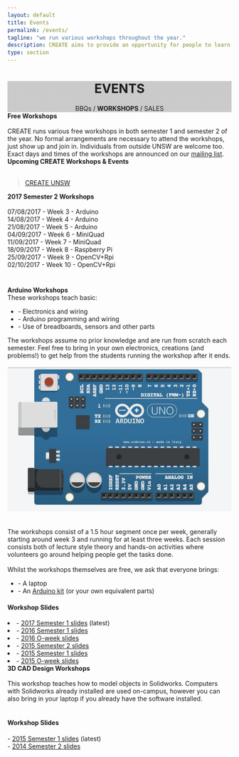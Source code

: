 ```yaml
---
layout: default
title: Events
permalink: /events/
tagline: "we run various workshops throughout the year."
description: CREATE aims to provide an opportunity for people to learn practical skills in engineering, invention and design, and collaborate on ideas and projects.
type: section
---
```


<style type="text/css">
  .events-cover {
    background-image: linear-gradient( rgba(0, 0, 0, 0.2), rgba(0, 0, 0, 0.2)), url(/images/Cover/events.jpg);
  }
</style>

<div id="fb-root"></div>
<script>
  (function (d, s, id) {
    var js, fjs = d.getElementsByTagName(s)[0];
    if (d.getElementById(id)) return;
    js = d.createElement(s);
    js.id = id;
    js.src = "//connect.facebook.net/en_GB/sdk.js#xfbml=1&version=v2.8";
    fjs.parentNode.insertBefore(js, fjs);
  }(document, 'script', 'facebook-jssdk'));
</script>

<div class="jumbotron general-cover events-cover">
  <div class="wrapper">
    <center>
      <h1>
        <b>EVENTS</b>
      </h1>
      <span>BBQs /
        <b>WORKSHOPS</b> / SALES</span>
    </center>
  </div>
</div>

<div class="wrapper">

  <div class="manual-post">
    <div class="manual manual-title" id="workshops">
      <i class="fa fa-tree fa-lg" aria-hidden="true"></i>
      <strong>Free Workshops</strong>
    </div>
    <div class="portfolio-content">
      <br>CREATE runs various free workshops in both semester 1 and semester 2 of the year. No formal arrangements are necessary
      to attend the workshops, just show up and join in. Individuals from outside UNSW are welcome too.
      <br>Exact days and times of the workshops are announced on our
      <a href="/#mailing">
        <i class="fa fa-envelope-o" aria-hidden="true"></i>mailing list</a>.
    </div>
  </div>

  <div class="manual manual-title" id="upcoming-events">
    <i class="fa fa-calendar fa-lg" aria-hidden="true"></i>
    <strong>Upcoming CREATE Workshops & Events</strong>
    <br>
    <br>
  </div>
  <div class="fb-page" data-href="https://www.facebook.com/createUNSW" data-tabs="events" data-width="500" data-small-header="true"
    data-adapt-container-width="true" data-hide-cover="true" data-show-facepile="false">
    <blockquote cite="https://www.facebook.com/createUNSW" class="fb-xfbml-parse-ignore">
      <a href="https://www.facebook.com/createUNSW">CREATE UNSW</a>
    </blockquote>
  </div>

  <div class="manual-post">
    <div class="manual manual-title">
      <i class="fa fa-briefcase fa-lg" aria-hidden="true"></i>
      <strong>2017 Semester 2 Workshops</strong>
    </div>
    <div class="portfolio-content">
      <br>07/08/2017 - Week 3 - Arduino
      <br>14/08/2017 - Week 4 - Arduino
      <br>21/08/2017 - Week 5 - Arduino
      <br>04/09/2017 - Week 6 - MiniQuad
      <br>11/09/2017 - Week 7 - MiniQuad
      <br>18/09/2017 - Week 8 - Raspberry Pi
      <br>25/09/2017 - Week 9 - OpenCV+Rpi
      <br>02/10/2017 - Week 10 - OpenCV+Rpi
    </div>
  </div>
</div>

<div class="jumbotron" style="margin-top: 40px;">
  <div class="wrapper">
    <div class="manual-post">
      <div class="manual manual-title">
        <i class="fa fa-code fa-lg" aria-hidden="true"></i>
        <strong>Arduino Workshops</strong>
      </div>
      <div class="portfolio-content">
        These workshops teach basic:
        <ul>
          <li>- Electronics and wiring
          </li>
          <li>- Arduino programming and wiring
          </li>
          <li>- Use of breadboards, sensors and other parts
          </li>
        </ul>
        The workshops assume no prior knowledge and are run from scratch each semester. Feel free to bring in your own electronics,
        creations (and problems!) to get help from the students running the workshop after it ends.
        <br>
        <br>
        <center>
          <img src="/images/Misc/ardiuno.jpg" class="img-fluid" alt="Responsive image">
        </center>
        <br>
        <br>The workshops consist of a 1.5 hour segment once per week, generally starting around week 3 and running for at least
        three weeks. Each session consists both of lecture style theory and hands-on activities where volunteers go around
        helping people get the tasks done.
        <br>
        <br>Whilst the workshops themselves are free, we ask that everyone brings:
        <ul>
          <li>- A laptop
          </li>
          <li>- An
            <a class='wikilink' href='http://www.createunsw.com.au/?n=Sales.Kits'>Arduino kit</a> (or your own equivalent parts)
          </li>
        </ul>
        <h4>
          <i class="fa fa-slideshare fa-lg" aria-hidden="true"></i>Workshop Slides</h4>
        <li>-
          <a class='urllink' href='https://drive.google.com/drive/folders/0B-zkVAsq25GnbFhDSlRVY1RNd0k?usp=sharing' rel='nofollow'>2017 Semester 1 slides</a> (latest)
        </li>
        <li>-
          <a class='urllink' href='https://drive.google.com/folderview?id=0BzPz9Imh10VIaUZ5a0c3OTg5OVk&amp;usp=sharing' rel='nofollow'>2016 Semester 1 slides</a>
        </li>
        <li>-
          <a class='urllink' href='https://drive.google.com/folderview?id=0B0HdUaejAPMDMm9raTNYVVpnTmc&amp;usp=sharing' rel='nofollow'>2016 O-week slides</a>
        </li>
        <li>-
          <a class='urllink' href='https://drive.google.com/folderview?id=0B6zQ4Z8iyU5dfnlRNHZnVVJfTDFmbUVfQ053UVdtdk9ZYXZBYmdKTnZSQVJ3NFRHOXd6ZUE&amp;usp=sharing'
            rel='nofollow'>2015 Semester 2 slides</a>
        </li>
        <li>-
          <a class='urllink' href='https://drive.google.com/folderview?id=0B0HdUaejAPMDfm1BRFphTklnTGRhajVUVnU2Qno3akZ4TF9kMHVjNUV4UFhtUFdReGJheGc&amp;usp=sharing'
            rel='nofollow'>2015 Semester 1 slides</a>
        </li>
        <li>-
          <a class='urllink' href='https://drive.google.com/folderview?id=0B48dCwPBD8i0fm02U2FNSGJleWoyZVB4VThaU2RleDlMWlhRdGVuaS1lN1F5MXdqa3hsN3c&amp;usp=sharing'
            rel='nofollow'>2015 O-week slides</a>
        </li>
      </div>
    </div>
  </div>
</div>

<div class="wrapper">
  <div class="manual-post">
    <div class="manual manual-title">
      <i class="fa fa-cubes fa-lg" aria-hidden="true"></i>
      <strong>3D CAD Design Workshops</strong>
    </div>
    <div class="portfolio-content">
      <br>This workshop teaches how to model objects in Solidworks. Computers with Solidworks already installed are used on-campus,
      however you can also bring in your laptop if you already have the software installed.
      <br>
      <br>
      <h4><i class="fa fa-slideshare fa-lg" aria-hidden="true"></i>Workshop Slides</h4>-
      <a class='urllink' href='https://drive.google.com/folderview?id=0BzPz9Imh10VIflZocVkwNGNqeTFMYUFMZ0FMOGliQ1Y0X1VSd3VCcjloTkZkOVJSZ2ZSRDA&usp=sharing'
        rel='nofollow'>2015 Semester 1 slides</a> (latest)
      <br>-
      <a class='urllink' href='https://drive.google.com/folderview?id=0BzPz9Imh10VIRTR5M2VnWFRobFk&usp=sharing' rel='nofollow'>2014 Semester 2 slides</a>
    </div>
  </div>
</div>
<br>
<br>
<br>